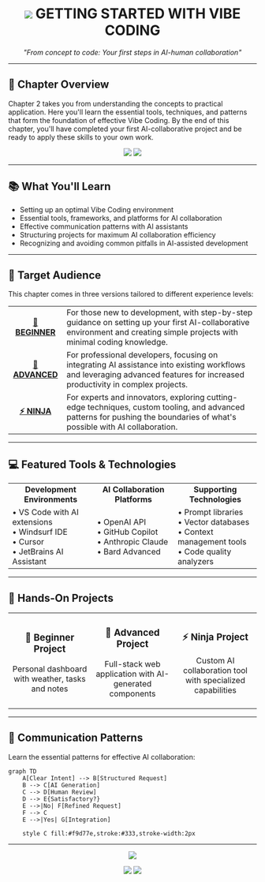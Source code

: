 <div align="center">

# <img src="https://img.shields.io/badge/-CHAPTER_2-27ae60?style=for-the-badge"/> GETTING STARTED WITH VIBE CODING

<p align="center">
<i>"From concept to code: Your first steps in AI-human collaboration"</i>
</p>

</div>

---

## 🚀 Chapter Overview

Chapter 2 takes you from understanding the concepts to practical application. Here you'll learn the essential tools, techniques, and patterns that form the foundation of effective Vibe Coding. By the end of this chapter, you'll have completed your first AI-collaborative project and be ready to apply these skills to your own work.

<div align="center">
<img src="https://img.shields.io/badge/Reading_Time-45_minutes-blue?style=flat-square"/>
<img src="https://img.shields.io/badge/Practice_Time-90_minutes-green?style=flat-square"/>
</div>

---

## 📚 What You'll Learn

- Setting up an optimal Vibe Coding environment
- Essential tools, frameworks, and platforms for AI collaboration
- Effective communication patterns with AI assistants
- Structuring projects for maximum AI collaboration efficiency
- Recognizing and avoiding common pitfalls in AI-assisted development

---

## 🎯 Target Audience

This chapter comes in three versions tailored to different experience levels:

<table>
  <tr>
    <td align="center"><b><a href="./Chapter_02_Beginner.md">🌱 BEGINNER</a></b></td>
    <td>For those new to development, with step-by-step guidance on setting up your first AI-collaborative environment and creating simple projects with minimal coding knowledge.</td>
  </tr>
  <tr>
    <td align="center"><b><a href="./Chapter_02_Advanced.md">🔧 ADVANCED</a></b></td>
    <td>For professional developers, focusing on integrating AI assistance into existing workflows and leveraging advanced features for increased productivity in complex projects.</td>
  </tr>
  <tr>
    <td align="center"><b><a href="./Chapter_02_Ninja.md">⚡ NINJA</a></b></td>
    <td>For experts and innovators, exploring cutting-edge techniques, custom tooling, and advanced patterns for pushing the boundaries of what's possible with AI collaboration.</td>
  </tr>
</table>

---

## 💻 Featured Tools & Technologies

<div align="center">
  <table>
    <tr>
      <td align="center"><b>Development Environments</b></td>
      <td align="center"><b>AI Collaboration Platforms</b></td>
      <td align="center"><b>Supporting Technologies</b></td>
    </tr>
    <tr>
      <td>
        • VS Code with AI extensions<br/>
        • Windsurf IDE<br/>
        • Cursor<br/>
        • JetBrains AI Assistant
      </td>
      <td>
        • OpenAI API<br/>
        • GitHub Copilot<br/>
        • Anthropic Claude<br/>
        • Bard Advanced
      </td>
      <td>
        • Prompt libraries<br/>
        • Vector databases<br/>
        • Context management tools<br/>
        • Code quality analyzers
      </td>
    </tr>
  </table>
</div>

---

## 🧪 Hands-On Projects

<table>
  <tr>
    <td width="33%" align="center">
      <h3>🌱 Beginner Project</h3>
      <p>Personal dashboard with weather, tasks and notes</p>
    </td>
    <td width="33%" align="center">
      <h3>🔧 Advanced Project</h3>
      <p>Full-stack web application with AI-generated components</p>
    </td>
    <td width="33%" align="center">
      <h3>⚡ Ninja Project</h3>
      <p>Custom AI collaboration tool with specialized capabilities</p>
    </td>
  </tr>
</table>

---

## 💬 Communication Patterns

Learn the essential patterns for effective AI collaboration:

```mermaid
graph TD
    A[Clear Intent] --> B[Structured Request]
    B --> C[AI Generation]
    C --> D[Human Review]
    D --> E{Satisfactory?}
    E -->|No| F[Refined Request]
    F --> C
    E -->|Yes| G[Integration]
    
    style C fill:#f9d77e,stroke:#333,stroke-width:2px
```

---

<div align="center">

[<img src="https://img.shields.io/badge/📖_Read_Chapter_2-Main-teal?style=for-the-badge"/>](./Chapter_02_Main.md)

[<img src="https://img.shields.io/badge/⬅️_Previous_Chapter-blue?style=for-the-badge"/>](../Chapter_01_The_Vibe_Coding_Revolution/README.md)
[<img src="https://img.shields.io/badge/➡️_Next_Chapter-orange?style=for-the-badge"/>](../Chapter_03_Building_Real_Projects/README.md)

</div>
